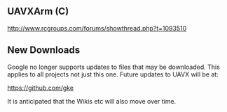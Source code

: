 ## UAVXArm (C) ##

http://www.rcgroups.com/forums/showthread.php?t=1093510

## New Downloads ##

Google no longer supports updates to files that may be downloaded. This applies to all projects not just this one.  Future updates to UAVX will be at:

https://github.com/gke

It is anticipated that the Wikis etc will also move over time.
